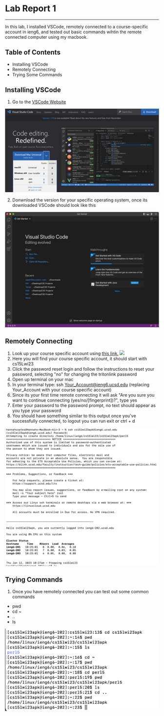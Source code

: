 Lab Report 1
==========
---
In this lab, I installed VSCode, remotely connected to a course-specific account in ieng6, and tested out basic commands wihtin the remote connected computer using my macbook.

Table of Contents
--------------

* Installing VSCode
* Remotely Connecting
* Trying Some Commands

Installing VSCode
--------

1. Go to the [VSCode Website](https://code.visualstudio.com/) 

![](./lab1-images/VSCode1.png)

2. Donwnload the version for your specific operating system, once its downloaded VSCode should look like this

![](./lab1-images/VSCode2.png)


Remotely Connecting
------

1. Look up your course specific account using [this link.](https://sdacs.ucsd.edu/~icc/index.php)
![](./lab1-images/Remote1.png)
2. Here you will find your course specific account, it should start with cs15Lwi23
3. Click the password reset login and follow the instructions to reset your password, selecting "no" for changing the tritonlink password
4. Open up terminal on your mac
5. In your terminal type: ssh Your_Account@ieng6.ucsd.edu (replacing Your_Account with your course specific account)
6. Since its your first time remote connecting it will ask "Are you sure you want to continue connecting (yes/no/[fingerprint])?", type yes
7. Enter your password to the password prompt, no text should appear as you type your password
8. You should have something similar to this output once you've successfully connected, to logout you can run exit or ctrl + d

![](./lab1-images/Remote2.png)


Trying Commands
------

1. Once you have remotely connected you can test out some common commands
* pwd
* cd ~
* ..
* ls

![](./lab1-images/cmds.png)

